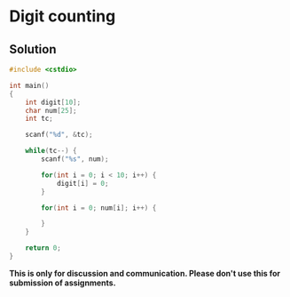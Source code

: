 # Digit counting

## Solution

```c++
#include <cstdio>

int main()
{
    int digit[10];
    char num[25];
    int tc;

    scanf("%d", &tc);

    while(tc--) {
        scanf("%s", num);

        for(int i = 0; i < 10; i++) {
            digit[i] = 0;
        }

        for(int i = 0; num[i]; i++) {

        }
    }

    return 0;
}

```


**This is only for discussion and communication. Please don't use this for submission of assignments.**